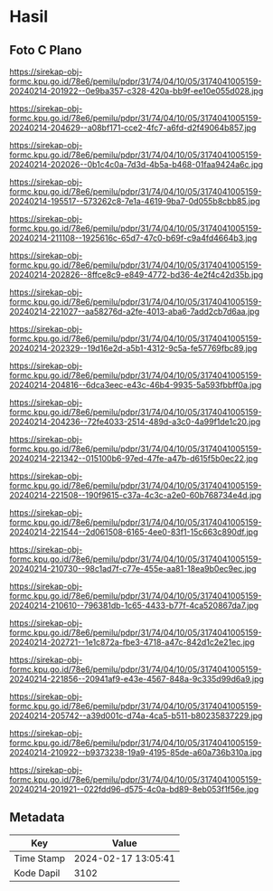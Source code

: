 # Hasil

## Foto C Plano

https://sirekap-obj-formc.kpu.go.id/78e6/pemilu/pdpr/31/74/04/10/05/3174041005159-20240214-201922--0e9ba357-c328-420a-bb9f-ee10e055d028.jpg

https://sirekap-obj-formc.kpu.go.id/78e6/pemilu/pdpr/31/74/04/10/05/3174041005159-20240214-204629--a08bf171-cce2-4fc7-a6fd-d2f49064b857.jpg

https://sirekap-obj-formc.kpu.go.id/78e6/pemilu/pdpr/31/74/04/10/05/3174041005159-20240214-202026--0b1c4c0a-7d3d-4b5a-b468-01faa9424a6c.jpg

https://sirekap-obj-formc.kpu.go.id/78e6/pemilu/pdpr/31/74/04/10/05/3174041005159-20240214-195517--573262c8-7e1a-4619-9ba7-0d055b8cbb85.jpg

https://sirekap-obj-formc.kpu.go.id/78e6/pemilu/pdpr/31/74/04/10/05/3174041005159-20240214-211108--1925616c-65d7-47c0-b69f-c9a4fd4664b3.jpg

https://sirekap-obj-formc.kpu.go.id/78e6/pemilu/pdpr/31/74/04/10/05/3174041005159-20240214-202826--8ffce8c9-e849-4772-bd36-4e2f4c42d35b.jpg

https://sirekap-obj-formc.kpu.go.id/78e6/pemilu/pdpr/31/74/04/10/05/3174041005159-20240214-221027--aa58276d-a2fe-4013-aba6-7add2cb7d6aa.jpg

https://sirekap-obj-formc.kpu.go.id/78e6/pemilu/pdpr/31/74/04/10/05/3174041005159-20240214-202329--19d16e2d-a5b1-4312-9c5a-fe57769fbc89.jpg

https://sirekap-obj-formc.kpu.go.id/78e6/pemilu/pdpr/31/74/04/10/05/3174041005159-20240214-204816--6dca3eec-e43c-46b4-9935-5a593fbbff0a.jpg

https://sirekap-obj-formc.kpu.go.id/78e6/pemilu/pdpr/31/74/04/10/05/3174041005159-20240214-204236--72fe4033-2514-489d-a3c0-4a99f1de1c20.jpg

https://sirekap-obj-formc.kpu.go.id/78e6/pemilu/pdpr/31/74/04/10/05/3174041005159-20240214-221342--015100b6-97ed-47fe-a47b-d615f5b0ec22.jpg

https://sirekap-obj-formc.kpu.go.id/78e6/pemilu/pdpr/31/74/04/10/05/3174041005159-20240214-221508--190f9615-c37a-4c3c-a2e0-60b768734e4d.jpg

https://sirekap-obj-formc.kpu.go.id/78e6/pemilu/pdpr/31/74/04/10/05/3174041005159-20240214-221544--2d061508-6165-4ee0-83f1-15c663c890df.jpg

https://sirekap-obj-formc.kpu.go.id/78e6/pemilu/pdpr/31/74/04/10/05/3174041005159-20240214-210730--98c1ad7f-c77e-455e-aa81-18ea9b0ec9ec.jpg

https://sirekap-obj-formc.kpu.go.id/78e6/pemilu/pdpr/31/74/04/10/05/3174041005159-20240214-210610--796381db-1c65-4433-b77f-4ca520867da7.jpg

https://sirekap-obj-formc.kpu.go.id/78e6/pemilu/pdpr/31/74/04/10/05/3174041005159-20240214-202721--1e1c872a-fbe3-4718-a47c-842d1c2e21ec.jpg

https://sirekap-obj-formc.kpu.go.id/78e6/pemilu/pdpr/31/74/04/10/05/3174041005159-20240214-221856--20941af9-e43e-4567-848a-9c335d99d6a9.jpg

https://sirekap-obj-formc.kpu.go.id/78e6/pemilu/pdpr/31/74/04/10/05/3174041005159-20240214-205742--a39d001c-d74a-4ca5-b511-b80235837229.jpg

https://sirekap-obj-formc.kpu.go.id/78e6/pemilu/pdpr/31/74/04/10/05/3174041005159-20240214-210922--b9373238-19a9-4195-85de-a60a736b310a.jpg

https://sirekap-obj-formc.kpu.go.id/78e6/pemilu/pdpr/31/74/04/10/05/3174041005159-20240214-201921--022fdd96-d575-4c0a-bd89-8eb053f1f56e.jpg


## Metadata

| Key        | Value               |
| ---------- | ------------------- |
| Time Stamp | 2024-02-17 13:05:41 |
| Kode Dapil | 3102                |



